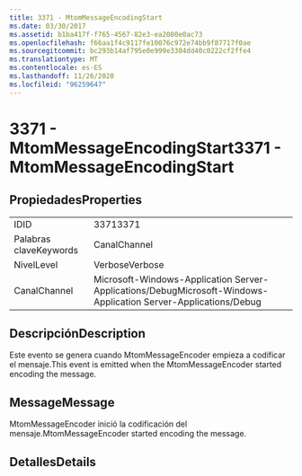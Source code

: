 ```yaml
---
title: 3371 - MtomMessageEncodingStart
ms.date: 03/30/2017
ms.assetid: b1ba417f-f765-4567-82e3-ea2080e0ac73
ms.openlocfilehash: f66aa1f4c9117fe10076c972e74bb9f87717f0ae
ms.sourcegitcommit: bc293b14af795e0e999e3304dd40c0222cf2ffe4
ms.translationtype: MT
ms.contentlocale: es-ES
ms.lasthandoff: 11/26/2020
ms.locfileid: "96259647"
---
```

# <a name="3371---mtommessageencodingstart"></a><span data-ttu-id="37998-102">3371 - MtomMessageEncodingStart</span><span class="sxs-lookup"><span data-stu-id="37998-102">3371 - MtomMessageEncodingStart</span></span>

## <a name="properties"></a><span data-ttu-id="37998-103">Propiedades</span><span class="sxs-lookup"><span data-stu-id="37998-103">Properties</span></span>  
  
|||  
|-|-|  
|<span data-ttu-id="37998-104">ID</span><span class="sxs-lookup"><span data-stu-id="37998-104">ID</span></span>|<span data-ttu-id="37998-105">3371</span><span class="sxs-lookup"><span data-stu-id="37998-105">3371</span></span>|  
|<span data-ttu-id="37998-106">Palabras clave</span><span class="sxs-lookup"><span data-stu-id="37998-106">Keywords</span></span>|<span data-ttu-id="37998-107">Canal</span><span class="sxs-lookup"><span data-stu-id="37998-107">Channel</span></span>|  
|<span data-ttu-id="37998-108">Nivel</span><span class="sxs-lookup"><span data-stu-id="37998-108">Level</span></span>|<span data-ttu-id="37998-109">Verbose</span><span class="sxs-lookup"><span data-stu-id="37998-109">Verbose</span></span>|  
|<span data-ttu-id="37998-110">Canal</span><span class="sxs-lookup"><span data-stu-id="37998-110">Channel</span></span>|<span data-ttu-id="37998-111">Microsoft-Windows-Application Server-Applications/Debug</span><span class="sxs-lookup"><span data-stu-id="37998-111">Microsoft-Windows-Application Server-Applications/Debug</span></span>|  
  
## <a name="description"></a><span data-ttu-id="37998-112">Descripción</span><span class="sxs-lookup"><span data-stu-id="37998-112">Description</span></span>  

 <span data-ttu-id="37998-113">Este evento se genera cuando MtomMessageEncoder empieza a codificar el mensaje.</span><span class="sxs-lookup"><span data-stu-id="37998-113">This event is emitted when the MtomMessageEncoder started encoding the message.</span></span>  
  
## <a name="message"></a><span data-ttu-id="37998-114">Message</span><span class="sxs-lookup"><span data-stu-id="37998-114">Message</span></span>  

 <span data-ttu-id="37998-115">MtomMessageEncoder inició la codificación del mensaje.</span><span class="sxs-lookup"><span data-stu-id="37998-115">MtomMessageEncoder started encoding the message.</span></span>  
  
## <a name="details"></a><span data-ttu-id="37998-116">Detalles</span><span class="sxs-lookup"><span data-stu-id="37998-116">Details</span></span>
